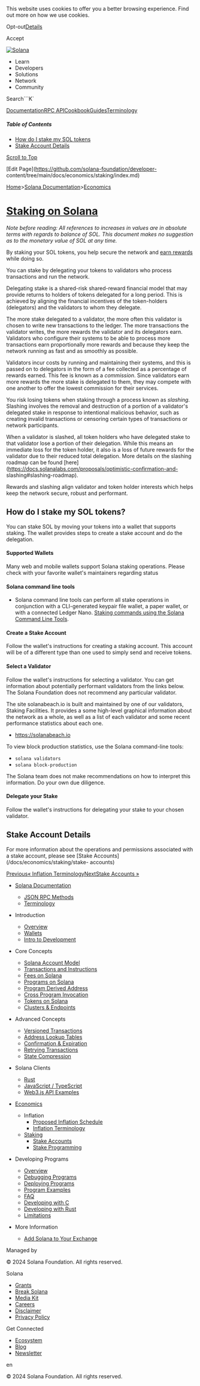 This website uses cookies to offer you a better browsing experience. Find out
more on how we use cookies.

Opt-out[Details](/privacy-policy#collection-of-information)

Accept

[![Solana](/_next/static/media/logotype-dark.f79d530d.svg)](/)

  * Learn
  * Developers
  * Solutions
  * Network
  * Community

Search```K`

[Documentation](/docs)[RPC
API](/docs/rpc)[Cookbook](/developers/cookbook)[Guides](/developers/guides)[Terminology](/docs/terminology)

##### Table of Contents

  * [How do I stake my SOL tokens](/docs/economics/staking#how-do-i-stake-my-sol-tokens)
  * [Stake Account Details](/docs/economics/staking#stake-account-details)

[Scroll to Top](/docs/economics/staking#)

[Edit Page](https://github.com/solana-foundation/developer-
content/tree/main/docs/economics/staking/index.md)

[Home](/)>[Solana Documentation](/docs)>[Economics](/docs/economics)

# [Staking on Solana](/docs/economics/staking)

 _Note before reading: All references to increases in values are in absolute
terms with regards to balance of SOL. This document makes no suggestion as to
the monetary value of SOL at any time._

By staking your SOL tokens, you help secure the network and [earn
rewards](https://docs.solanalabs.com/implemented-proposals/staking-rewards)
while doing so.

You can stake by delegating your tokens to validators who process transactions
and run the network.

Delegating stake is a shared-risk shared-reward financial model that may
provide returns to holders of tokens delegated for a long period. This is
achieved by aligning the financial incentives of the token-holders
(delegators) and the validators to whom they delegate.

The more stake delegated to a validator, the more often this validator is
chosen to write new transactions to the ledger. The more transactions the
validator writes, the more rewards the validator and its delegators earn.
Validators who configure their systems to be able to process more transactions
earn proportionally more rewards and because they keep the network running as
fast and as smoothly as possible.

Validators incur costs by running and maintaining their systems, and this is
passed on to delegators in the form of a fee collected as a percentage of
rewards earned. This fee is known as a _commission_. Since validators earn
more rewards the more stake is delegated to them, they may compete with one
another to offer the lowest commission for their services.

You risk losing tokens when staking through a process known as _slashing_.
Slashing involves the removal and destruction of a portion of a validator's
delegated stake in response to intentional malicious behavior, such as
creating invalid transactions or censoring certain types of transactions or
network participants.

When a validator is slashed, all token holders who have delegated stake to
that validator lose a portion of their delegation. While this means an
immediate loss for the token holder, it also is a loss of future rewards for
the validator due to their reduced total delegation. More details on the
slashing roadmap can be found
[here](https://docs.solanalabs.com/proposals/optimistic-confirmation-and-
slashing#slashing-roadmap).

Rewards and slashing align validator and token holder interests which helps
keep the network secure, robust and performant.

## How do I stake my SOL tokens? #

You can stake SOL by moving your tokens into a wallet that supports staking.
The wallet provides steps to create a stake account and do the delegation.

#### Supported Wallets #

Many web and mobile wallets support Solana staking operations. Please check
with your favorite wallet's maintainers regarding status

#### Solana command line tools #

  * Solana command line tools can perform all stake operations in conjunction with a CLI-generated keypair file wallet, a paper wallet, or with a connected Ledger Nano. [Staking commands using the Solana Command Line Tools](https://docs.solanalabs.com/cli/examples/delegate-stake).

#### Create a Stake Account #

Follow the wallet's instructions for creating a staking account. This account
will be of a different type than one used to simply send and receive tokens.

#### Select a Validator #

Follow the wallet's instructions for selecting a validator. You can get
information about potentially performant validators from the links below. The
Solana Foundation does not recommend any particular validator.

The site solanabeach.io is built and maintained by one of our validators,
Staking Facilities. It provides a some high-level graphical information about
the network as a whole, as well as a list of each validator and some recent
performance statistics about each one.

  * <https://solanabeach.io>

To view block production statistics, use the Solana command-line tools:

  * `solana validators`
  * `solana block-production`

The Solana team does not make recommendations on how to interpret this
information. Do your own due diligence.

#### Delegate your Stake #

Follow the wallet's instructions for delegating your stake to your chosen
validator.

## Stake Account Details #

For more information about the operations and permissions associated with a
stake account, please see [Stake Accounts](/docs/economics/staking/stake-
accounts)

[Previous« Inflation
Terminology](/docs/economics/inflation/terminology)[NextStake Accounts
»](/docs/economics/staking/stake-accounts)

  * [Solana Documentation](/docs)

    * [JSON RPC Methods](/docs/rpc)
    * [Terminology](/docs/terminology)
  * Introduction

    * [Overview](/docs/intro/overview)
    * [Wallets](/docs/intro/wallets)
    * [Intro to Development](/docs/intro/dev)
  * Core Concepts

    * [Solana Account Model](/docs/core/accounts)
    * [Transactions and Instructions](/docs/core/transactions)
    * [Fees on Solana](/docs/core/fees)
    * [Programs on Solana](/docs/core/programs)
    * [Program Derived Address](/docs/core/pda)
    * [Cross Program Invocation](/docs/core/cpi)
    * [Tokens on Solana](/docs/core/tokens)
    * [Clusters & Endpoints](/docs/core/clusters)
  * Advanced Concepts

    * [Versioned Transactions](/docs/advanced/versions)
    * [Address Lookup Tables](/docs/advanced/lookup-tables)
    * [Confirmation & Expiration](/docs/advanced/confirmation)
    * [Retrying Transactions](/docs/advanced/retry)
    * [State Compression](/docs/advanced/state-compression)
  * Solana Clients

    * [Rust](/docs/clients/rust)
    * [JavaScript / TypeScript](/docs/clients/javascript)
    * [Web3.js API Examples](/docs/clients/javascript-reference)
  * [Economics](/docs/economics)

    * Inflation
      * [Proposed Inflation Schedule](/docs/economics/inflation/inflation-schedule)
      * [Inflation Terminology](/docs/economics/inflation/terminology)
    * [Staking](/docs/economics/staking)
      * [Stake Accounts](/docs/economics/staking/stake-accounts)
      * [Stake Programming](/docs/economics/staking/stake-programming)
  * Developing Programs

    * [Overview](/docs/programs/overview)
    * [Debugging Programs](/docs/programs/debugging)
    * [Deploying Programs](/docs/programs/deploying)
    * [Program Examples](/docs/programs/examples)
    * [FAQ](/docs/programs/faq)
    * [Developing with C](/docs/programs/lang-c)
    * [Developing with Rust](/docs/programs/lang-rust)
    * [Limitations](/docs/programs/limitations)
  * More Information

    * [Add Solana to Your Exchange](/docs/more/exchange)

Managed by

[](/)

[](/youtube)[](/twitter)[](/discord)[](/reddit)[](/github)[](/telegram)

© 2024 Solana Foundation. All rights reserved.

Solana

  * [Grants](https://solana.org/grants)
  * [Break Solana](https://break.solana.com/)
  * [Media Kit](/branding)
  * [Careers](https://jobs.solana.com/)
  * [Disclaimer](/tos)
  * [Privacy Policy](/privacy-policy)

Get Connected

  * [Ecosystem](/ecosystem)
  * [Blog](/news)
  * [Newsletter](/newsletter)

en

© 2024 Solana Foundation. All rights reserved.

